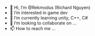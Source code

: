 - 👋 Hi, I’m @Rekmodus (Richard Nguyen)
- 👀 I’m interested in game dev
- 🌱 I’m currently learning unity, C++, C#
- 💞️ I’m looking to collaborate on ...
- 📫 How to reach me ...

<!---
Rekmodus/Rekmodus is a ✨ special ✨ repository because its `README.md` (this file) appears on your GitHub profile.
You can click the Preview link to take a look at your changes.
--->
